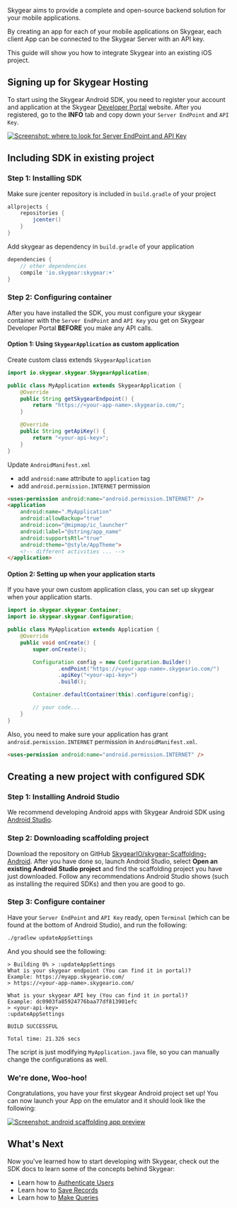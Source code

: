 Skygear aims to provide a complete and open-source backend solution for your mobile applications.

By creating an app for each of your mobile applications on Skygear, each client App can be connected to the Skygear Server with an API key.

This guide will show you how to integrate Skygear into an existing iOS project.

<a name="signing-up"></a>
## Signing up for Skygear Hosting

To start using the Skygear Android SDK, you need to register your account and
application at the Skygear [Developer Portal](https://portal.skygear.io)
website. After you registered, go to the **INFO** tab and copy down your
`Server EndPoint` and `API Key`.

[![Screenshot: where to look for Server EndPoint and API Key](/assets/common/portal-endpoint-apikey.png)](/assets/common/portal-endpoint-apikey.png)

<a name="including"></a>
## Including SDK in existing project

### Step 1: Installing SDK

Make sure jcenter repository is included in `build.gradle` of your project

```gradle
allprojects {
    repositories {
        jcenter()
    }
}
```

Add skygear as dependency in `build.gradle` of your application

```gradle
dependencies {
    // other dependencies
    compile 'io.skygear:skygear:+'
}
```

### Step 2: Configuring container

After you have installed the SDK, you must configure
your skygear container with the `Server EndPoint` and `API Key` you get on
Skygear Developer Portal **BEFORE** you make any API calls.

#### Option 1: Using `SkygearApplication` as custom application

Create custom class extends `SkygearApplication`

``` java
import io.skygear.skygear.SkygearApplication;

public class MyApplication extends SkygearApplication {
    @Override
    public String getSkygearEndpoint() {
        return "https://<your-app-name>.skygeario.com/";
    }

    @Override
    public String getApiKey() {
        return "<your-api-key>";
    }
}
```

Update `AndroidManifest.xml`
- add `android:name` attribute to `application` tag
- add `android.permission.INTERNET` permission

```html
<uses-permission android:name="android.permission.INTERNET" />
<application
    android:name=".MyApplication"
    android:allowBackup="true"
    android:icon="@mipmap/ic_launcher"
    android:label="@string/app_name"
    android:supportsRtl="true"
    android:theme="@style/AppTheme">
    <!-- different activities ... -->
</application>
```

#### Option 2: Setting up when your application starts

If you have your own custom application class, you can set up skygear
when your application starts.

``` java
import io.skygear.skygear.Container;
import io.skygear.skygear.Configuration;

public class MyApplication extends Application {
    @Override
    public void onCreate() {
        super.onCreate();

        Configuration config = new Configuration.Builder()
                .endPoint("https://<your-app-name>.skygeario.com/")
                .apiKey("<your-api-key>")
                .build();

        Container.defaultContainer(this).configure(config);

        // your code...
    }
}
```

Also, you need to make sure your application has grant
`android.permission.INTERNET` permission in `AndroidManifest.xml`.

```html
<uses-permission android:name="android.permission.INTERNET" />
```

<a name="create-new"></a>
## Creating a new project with configured SDK

### Step 1: Installing Android Studio

We recommend developing Android apps with Skygear Android SDK using
[Android Studio](https://developer.android.com/studio/index.html).

### Step 2: Downloading scaffolding project

Download the repository on GitHub
[SkygearIO/skygear-Scaffolding-Android](https://github.com/SkygearIO/skygear-Scaffolding-Android).
After you have done so, launch Android Studio,
select **Open an existing Android Studio project** and find the scaffolding
project you have just downloaded. Follow any recommendations Android Studio
shows (such as installing the required SDKs) and then you are good to go.

### Step 3: Configure container

Have your `Server EndPoint` and `API Key` ready, open `Terminal` (which can
be found at the bottom of Android Studio), and run the following:

``` bash
./gradlew updateAppSettings
```

And you should see the following:

```
> Building 0% > :updateAppSettings
What is your skygear endpoint (You can find it in portal)?
Example: https://myapp.skygeario.com/
> https://<your-app-name>.skygeario.com/

What is your skygear API key (You can find it in portal)?
Example: dc0903fa85924776baa77df813901efc
> <your-api-key>
:updateAppSettings

BUILD SUCCESSFUL

Total time: 21.326 secs
```

The script is just modifying `MyApplication.java` file, so you
can manually change the configurations as well.

### We're done, Woo-hoo!

Congratulations, you have your first skygear Android project set up! You
can now launch your App on the emulator and it should look like the following:

[![Screenshot: android scaffolding app preview](/assets/android/android-app-preview.png)](/assets/android/android-app-preview.png)

<a name="whats-next"></a>
## What's Next

Now you've learned how to start developing with Skygear, check out the SDK docs
to learn some of the concepts behind Skygear:

- Learn how to [Authenticate Users](/js/guide/user-auth)
- Learn how to [Save Records](/js/guide/records)
- Learn how to [Make Queries](/js/guide/query)
